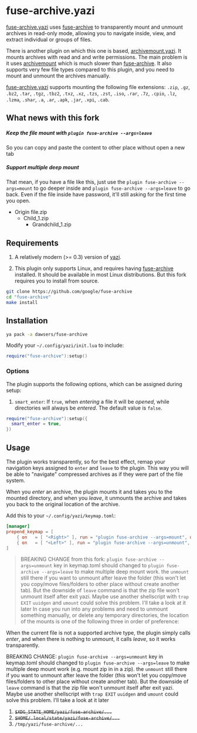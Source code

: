 # fuse-archive.yazi

[fuse-archive.yazi](https://github.com/dawsers/fuse-archive.yazi)
uses [fuse-archive](https://github.com/google/fuse-archive) to
transparently mount and unmount archives in read-only mode, allowing you to
navigate inside, view, and extract individual or groups of files.

There is another plugin on which this one is based,
[archivemount.yazi](https://github.com/AnirudhG07/archivemount.yazi). It
mounts archives with read and and write permissions. The main problem is it uses
[archivemount](https://github.com/cybernoid/archivemount) which is much slower
than [fuse-archive](https://github.com/google/fuse-archive).
It also supports very few file types compared to this plugin, and you need to
mount and unmount the archives manually.

[fuse-archive.yazi](https://github.com/dawsers/fuse-archive.yazi) supports
mounting the following file extensions: `.zip`, `.gz`, `.bz2`, `.tar`, `.tgz`,
`.tbz2`, `.txz`, `.xz`, `.tzs`, `.zst`, `.iso`, `.rar`, `.7z`, `.cpio`, `.lz`,
`.lzma`, `.shar`, `.a`, `.ar`, `.apk`, `.jar`, `.xpi`, `.cab`.

## What news with this fork

##### Keep the file mount with `plugin fuse-archive --args=leave`

So you can copy and paste the content to other place without open a new tab

##### Support multiple deep mount

That mean, if you have a file like this, just use the `plugin fuse-archive --args=mount` to go deeper inside and `plugin fuse-archive --args=leave` to go back. Even if the file inside have password, it'll still asking for the first time you open.

- Origin file.zip
  - Child_1.zip
    - Grandchild_1.zip

## Requirements

1. A relatively modern (>= 0.3) version of
   [yazi](https://github.com/sxyazi/yazi).

2. This plugin only supports Linux, and requires having
   [fuse-archive](https://github.com/google/fuse-archive) installed. It should be
   available in most Linux distributions. But this fork requires you to install from source.

```sh
git clone https://github.com/google/fuse-archive
cd "fuse-archive"
make install
```

## Installation

```sh
ya pack -a dawsers/fuse-archive
```

Modify your `~/.config/yazi/init.lua` to include:

```lua
require("fuse-archive"):setup()
```

### Options

The plugin supports the following options, which can be assigned during setup:

1. `smart_enter`: If `true`, when _entering_ a file it will be _opened_, while
   directories will always be _entered_. The default value is `false`.

```lua
require("fuse-archive"):setup({
  smart_enter = true,
})
```

## Usage

The plugin works transparently, so for the best effect, remap your navigation
keys assigned to `enter` and `leave` to the plugin. This way you will be able
to "navigate" compressed archives as if they were part of the file system.

When you _enter_ an archive, the plugin mounts it and takes you to the mounted
directory, and when you _leave_, it unmounts the archive and takes you back to
the original location of the archive.

Add this to your `~/.config/yazi/keymap.toml`:

```toml
[manager]
prepend_keymap = [
    { on   = [ "<Right>" ], run = "plugin fuse-archive --args=mount", desc = "Enter or Mount selected archive" },
    { on   = [ "<Left>" ], run = "plugin fuse-archive --args=unmount", desc = "Leave or Unmount selected archive" },
]
```

> BREAKING CHANGE from this fork: `plugin fuse-archive --args=unmount` key in keymap.toml should changed to `plugin fuse-archive --args=leave`
> to make multiple deep mount work. the
> `unmount` still there if you want to unmount after leave the folder
> (this won't let you copy/move files/folders to other place without create another
> tab). But the downside of `leave` command is that the zip file won't unmount
> itself after exit yazi. Maybe use another shellscript with `trap EXIT` `uuidgen` and `umount` could solve this problem. I'll take a look at it later
> In case you run into any problems and need to unmount something manually, or
> delete any temporary directories, the location of the mounts is one of the
> following three in order of preference:

When the current file is not a supported archive type, the plugin simply calls
_enter_, and when there is nothing to unmount, it calls _leave_, so it works
transparently.

BREAKING CHANGE: `plugin fuse-archive --args=unmount` key in keymap.toml should changed to `plugin fuse-archive --args=leave`
to make multiple deep mount work (e.g. mount zip in in a zip). the
`unmount` still there if you want to unmount after leave the folder
(this won't let you copy/move files/folders to other place without create another
tab). But the downside of `leave` command is that the zip file won't unmount
itself after exit yazi. Maybe use another shellscript with `trap EXIT` `uuidgen` and `umount` could solve this problem. I'll take a look at it later

1. ~~`$XDG_STATE_HOME/yazi/fuse-archive/...`~~
2. ~~`$HOME/.local/state/yazi/fuse-archive/...`~~
3. `/tmp/yazi/fuse-archive/...`
